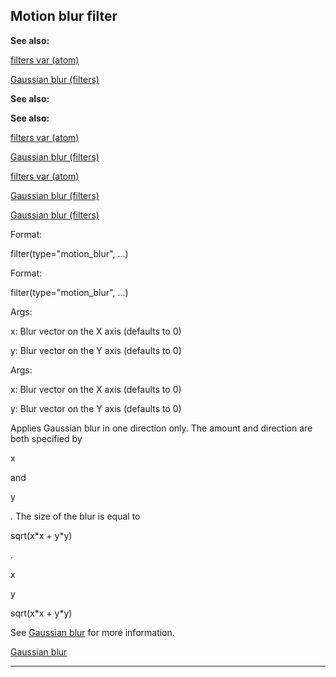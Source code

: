 

 Motion blur filter
--------------------




**See also:** 


[filters var (atom)](#/atom/var/filters) 

[Gaussian blur (filters)](#/{notes}/filters/blur) 




**See also:** 

**See also:**

[filters var (atom)](#/atom/var/filters) 

[Gaussian blur (filters)](#/{notes}/filters/blur) 


[filters var (atom)](#/atom/var/filters)

[Gaussian blur (filters)](#/{notes}/filters/blur) 

[Gaussian blur (filters)](#/{notes}/filters/blur)


 Format:
 

 filter(type="motion\_blur", ...)
 


 Format:


 filter(type="motion\_blur", ...)



 Args:
 

 x: Blur vector on the X axis (defaults to 0)
 

 y: Blur vector on the Y axis (defaults to 0)
 


 Args:


 x: Blur vector on the X axis (defaults to 0)


 y: Blur vector on the Y axis (defaults to 0)


 Applies Gaussian blur in one direction only. The amount and direction are
both specified by
 
 x
 
 and
 
 y
 
 . The size of the blur is equal to
 
 sqrt(x\*x + y\*y)
 
 .




 x


 y


 sqrt(x\*x + y\*y)


 See
 [Gaussian blur](#/{notes}/filters/blur) 
 for more information.



[Gaussian blur](#/{notes}/filters/blur)


---


